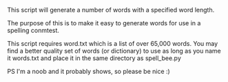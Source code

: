 This script will generate a number of words with a specified word length.

The purpose of this is to make it easy to generate words for use in
a spelling conmtest.

This script requires word.txt which is a list of over 65,000 words.
You may find a better quality set of words (or dictionary) to use
as long as you name it words.txt and place it in the same directory as
spell_bee.py

PS  I'm a noob and it probably shows, so please be nice  :)
